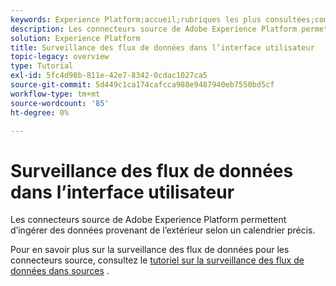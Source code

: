 ```yaml
---
keywords: Experience Platform;accueil;rubriques les plus consultées;comptes de contrôle;flux de données de surveillance;flux de données
description: Les connecteurs source de Adobe Experience Platform permettent d’ingérer des données provenant de l’extérieur selon un calendrier précis. Ce tutoriel décrit les étapes à suivre pour afficher les flux de données existants à partir de l’espace de travail Sources .
solution: Experience Platform
title: Surveillance des flux de données dans l’interface utilisateur
topic-legacy: overview
type: Tutorial
exl-id: 5fc4d98b-811e-42e7-8342-0cdac1027ca5
source-git-commit: 5d449c1ca174cafcca988e9487940eb7550bd5cf
workflow-type: tm+mt
source-wordcount: '85'
ht-degree: 0%

---
```


# Surveillance des flux de données dans l’interface utilisateur

Les connecteurs source de Adobe Experience Platform permettent d’ingérer des données provenant de l’extérieur selon un calendrier précis.

Pour en savoir plus sur la surveillance des flux de données pour les connecteurs source, consultez le [tutoriel sur la surveillance des flux de données dans sources](../../../dataflows/ui/monitor-sources.md) .
